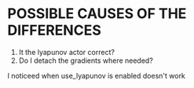 # POSSIBLE CAUSES OF THE DIFFERENCES

1. It the lyapunov actor correct?
2. Do I detach the gradients where needed?

I noticeed when use_lyapunov is enabled doesn't work
